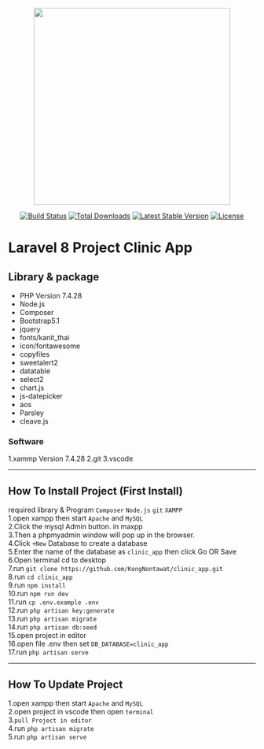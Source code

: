 <p align="center"><a href="https://laravel.com" target="_blank"><img src="https://raw.githubusercontent.com/laravel/art/master/logo-lockup/5%20SVG/2%20CMYK/1%20Full%20Color/laravel-logolockup-cmyk-red.svg" width="400"></a></p>

<p align="center">
<a href="https://travis-ci.org/laravel/framework"><img src="https://travis-ci.org/laravel/framework.svg" alt="Build Status"></a>
<a href="https://packagist.org/packages/laravel/framework"><img src="https://poser.pugx.org/laravel/framework/d/total.svg" alt="Total Downloads"></a>
<a href="https://packagist.org/packages/laravel/framework"><img src="https://poser.pugx.org/laravel/framework/v/stable.svg" alt="Latest Stable Version"></a>
<a href="https://packagist.org/packages/laravel/framework"><img src="https://poser.pugx.org/laravel/framework/license.svg" alt="License"></a>
</p>

# Laravel 8 Project Clinic App

## Library & package
 - PHP Version 7.4.28
 - Node.js
 - Composer
 - Bootstrap5.1
 - jquery
 - fonts/kanit_thai
 - icon/fontawesome
 - copyfiles
 - sweetalert2
 - datatable
 - select2
 - chart.js
 - js-datepicker
 - aos
 - Parsley
 - cleave.js

 ### Software
 1.xammp Version 7.4.28
 2.git
 3.vscode

 ---
## How To Install Project (First Install)
required library & Program ``` Composer ```  ``` Node.js ``` ``` git ``` ``` XAMPP ```  
1.open xampp then start ``` Apache ``` and ``` MySQL ```  
2.Click the mysql Admin button. in maxpp  
3.Then a phpmyadmin window will pop up in the browser.  
4.Click ```+New``` Database to create a database  
5.Enter the name of the database as ``` clinic_app ``` then click Go OR Save  
6.Open terminal cd to desktop  
7.run ``` git clone https://github.com/KongNontawat/clinic_app.git ```  
8.run ``` cd clinic_app ```  
9.run ```npm install```  
10.run ```npm run dev```  
11.run ``` cp .env.example .env ```  
12.run ``` php artisan key:generate ```  
13.run ``` php artisan migrate ```  
14.run ``` php artisan db:seed ```  
15.open project in editor  
16.open file .env then set ``` DB_DATABASE=clinic_app ```  
17.run ``` php artisan serve ```

---
## How To Update Project
1.open xampp then start ``` Apache ``` and ``` MySQL ```  
2.open project in vscode then open ```terminal```  
3.```pull Project in editor```  
4.run ```php artisan migrate```  
5.run ```php artisan serve```  

